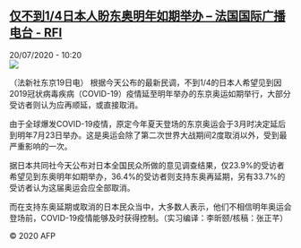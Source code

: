 <!--1595238896000-->
[仅不到1/4日本人盼东奥明年如期举办 – 法国国际广播电台 - RFI](http://www.rfi.fr//cn/contenu/20200720-%E4%BB%85%E4%B8%8D%E5%88%B014%E6%97%A5%E6%9C%AC%E4%BA%BA%E7%9B%BC%E4%B8%9C%E5%A5%A5%E6%98%8E%E5%B9%B4%E5%A6%82%E6%9C%9F%E4%B8%BE%E5%8A%9E)
------

<div>20/07/2020 - 10:20</div><img src="https://s.rfi.fr/media/display/069a8228-ca6c-11ea-b810-005056a964fe/w:310/p:16x9/spo0004b.200720162003.jpg"><div class="t-content__body u-clearfix"><div class="m-interstitial"></div><p>（法新社东京19日电）    根据今天公布的最新民调，不到1/4的日本人希望见到因2019冠状病毒疾病（COVID-19）疫情延至明年举办的东京奥运如期举行，大部分受访者则认为应再顺延，或直接取消。</p><p>    由于全球爆发COVID-19疫情，原定今年夏天登场的东京奥运会于3月时决定延后到明年7月23日举办。这是奥运会除了第二次世界大战期间2度取消以外，受到最严重影响的一次。</p><p>    据日本共同社今天公布对日本全国民众所做的意见调查结果，仅23.9%的受访者希望见到东奥明年如期举办，36.4%的受访者则支持东奥再延期，另有33.7%的受访者认为这届奥运会应全部取消。</p><p>    而在支持东奥延期或取消的日本民众当中，大多数人表示，他们不相信明年奥运会登场前，COVID-19疫情能够及时获得控制。（实习编译：李昕颐/核稿：张正芊）</p><p class="t-copyright">© 2020 AFP</p>        </div>
